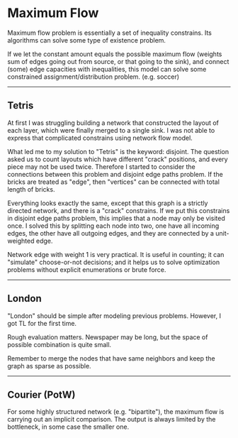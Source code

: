 # Maximum Flow



Maximum flow problem is essentially a set of inequality constrains. Its algorithms can solve some type of existence problem. 



If we let the constant amount equals the possible maximum flow (weights sum of edges going out from source, or that going to the sink), and connect (some) edge capacities with inequalities, this model can solve some constrained assignment/distribution problem. (e.g. soccer)



---

## Tetris

At first I was struggling building a network that constructed the layout of each layer, which were finally merged to a single sink. I was not able to express that complicated constrains using network flow model.

What led me to my solution to "Tetris" is the keyword: disjoint. The question asked us to count layouts which have different "crack" positions, and every piece may not be used twice. Therefore I started to consider the connections between this problem and disjoint edge paths problem. If the bricks are  treated as "edge", then "vertices" can be connected with total length of bricks.

Everything looks exactly the same, except that this graph is a strictly directed network, and there is a "crack" constrains. If we put this constrains in disjoint edge paths problem, this implies that a node may only be visited once. I solved this by splitting each node into two, one have all incoming edges, the other have all outgoing edges, and they are connected by a unit-weighted edge.



Network edge with weight 1 is very practical. It is useful in counting; it can "simulate" choose-or-not decisions; and it helps us to solve optimization problems without explicit enumerations or brute force.



---

## London

"London" should be simple after modeling previous problems. However, I got TL for the first time.

Rough evaluation matters. Newspaper may be long, but the space of possible combination is quite small.



Remember to merge the nodes that have same neighbors and keep the graph as sparse as possible.

---

## Courier (PotW)

For some highly structured network (e.g. "bipartite"), the maximum flow is carrying out an implicit comparison. The output is always limited by the bottleneck, in some case the smaller one.